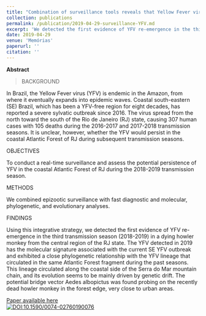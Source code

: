 ```yaml
---
title: "Combination of surveillance tools reveals that Yellow Fever virus can remain in the same Atlantic Forest area at least for three transmission seasons."
collection: publications
permalink: /publication/2019-04-29-surveillance-YFV.md
excerpt: 'We detected the first evidence of YFV re-emergence in the third transmission season (2018-2019) in a dying howler monkey from the central region of the Rio de Janeiro (Brazil) state.'
date: 2019-04-29
venue: 'Memórias'
paperurl: ''
citation: ''
---
```


**Abstract**

>BACKGROUND

In Brazil, the Yellow Fever virus (YFV) is endemic in the Amazon, from where it eventually expands into epidemic waves. Coastal south-eastern (SE) Brazil, which has been a YFV-free region for eight decades, has reported a severe sylvatic outbreak since 2016. The virus spread from the north toward the south of the Rio de Janeiro (RJ) state, causing 307 human cases with 105 deaths during the 2016-2017 and 2017-2018 transmission seasons. It is unclear, however, whether the YFV would persist in the coastal Atlantic Forest of RJ during subsequent transmission seasons.

OBJECTIVES

To conduct a real-time surveillance and assess the potential persistence of YFV in the coastal Atlantic Forest of RJ during the 2018-2019 transmission season.

METHODS

We combined epizootic surveillance with fast diagnostic and molecular, phylogenetic, and evolutionary analyses.

FINDINGS

Using this integrative strategy, we detected the first evidence of YFV re-emergence in the third transmission season (2018-2019) in a dying howler monkey from the central region of the RJ state. The YFV detected in 2019 has the molecular signature associated with the current SE YFV outbreak and exhibited a close phylogenetic relationship with the YFV lineage that circulated in the same Atlantic Forest fragment during the past seasons. This lineage circulated along the coastal side of the Serra do Mar mountain chain, and its evolution seems to be mainly driven by genetic drift. The potential bridge vector Aedes albopictus was found probing on the recently dead howler monkey in the forest edge, very close to urban areas.

[Paper available here](http://www.scielo.br/scielo.php?script=sci_arttext&pid=S0074-02762019000100321&lng=en&tlng=en)<br>
[![DOI:10.1590/0074-02760190076 ](https://zenodo.org/badge/DOI/10.1590/0074-02760190076.svg)](https://doi.org/10.1590/0074-02760190076)
